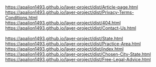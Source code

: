 https://apalion1493.github.io/layer-project/dist/Article-page.html <br>
https://apalion1493.github.io/layer-project/dist/Privacy-Terms-Conditions.html <br>
https://apalion1493.github.io/layer-project/dist/404.html <br>
https://apalion1493.github.io/layer-project/dist/Contact-Us.html <br>
<br>
https://apalion1493.github.io/layer-project/dist/State.html <br>
https://apalion1493.github.io/layer-project/dist/Practice-Area.html <br>
https://apalion1493.github.io/layer-project/dist/index.html <br>
https://apalion1493.github.io/layer-project/dist/Chosen-City-State.html <br>
https://apalion1493.github.io/layer-project/dist/Free-Legal-Advice.html <br>